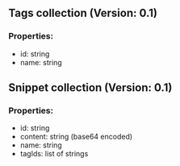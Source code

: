 ## Tags collection (Version: 0.1)
### Properties:
- id:  string 
- name: string

## Snippet collection (Version: 0.1)
### Properties:
- id: string
- content: string (base64 encoded)
- name: string
- tagIds: list of strings 
